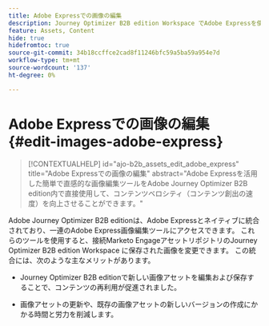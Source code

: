 ```yaml
---
title: Adobe Expressでの画像の編集
description: Journey Optimizer B2B edition Workspace でAdobe Expressを使用して画像を編集する方法を説明します。
feature: Assets, Content
hide: true
hidefromtoc: true
source-git-commit: 34b18ccffce2cad8f11246bfc59a5ba59a954e7d
workflow-type: tm+mt
source-wordcount: '137'
ht-degree: 0%

---
```


# Adobe Expressでの画像の編集 {#edit-images-adobe-express}

>[!CONTEXTUALHELP]
>id="ajo-b2b_assets_edit_adobe_express"
>title="Adobe Expressでの画像の編集"
>abstract="Adobe Expressを活用した簡単で直感的な画像編集ツールをAdobe Journey Optimizer B2B edition内で直接使用して、コンテンツベロシティ（コンテンツ創出の速度）を向上させることができます。"

Adobe Journey Optimizer B2B editionは、Adobe Expressとネイティブに統合されており、一連のAdobe Express画像編集ツールにアクセスできます。 これらのツールを使用すると、接続Marketo EngageアセットリポジトリのJourney Optimizer B2B edition Workspace に保存された画像を変更できます。 この統合には、次のような主なメリットがあります。

* Journey Optimizer B2B editionで新しい画像アセットを編集および保存することで、コンテンツの再利用が促進されました。

* 画像アセットの更新や、既存の画像アセットの新しいバージョンの作成にかかる時間と労力を削減します。
